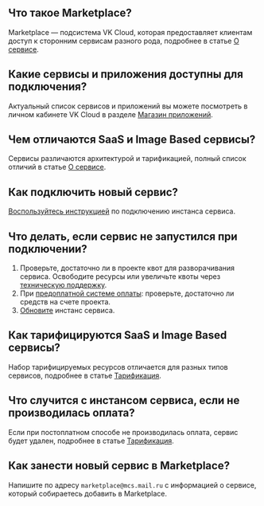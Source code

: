 ## Что такое Marketplace?

Marketplace — подсистема VK Cloud, которая предоставляет клиентам доступ к сторонним сервисам разного рода, подробнее в статье [О сервисе](../concepts/about/).

## Какие сервисы и приложения доступны для подключения?

Актуальный список сервисов и приложений вы можете посмотреть в личном кабинете VK Cloud в разделе [Магазин приложений](https://mcs.mail.ru/app/services/marketplace).

## Чем отличаются SaaS и Image Based сервисы?

Сервисы различаются архитектурой и тарификацией, полный список отличий в статье [О сервисе](../concepts/about#tipy_servisov).

## Как подключить новый сервис?

[Воспользуйтесь инструкцией](../instructions/pr-instance-add/) по подключению инстанса сервиса.

## Что делать, если сервис не запустился при подключении?

1. Проверьте, достаточно ли в проекте квот для разворачивания сервиса. Освободите ресурсы или увеличьте квоты через [техническую поддержку](/ru/contacts).
1. При [предоплатной системе оплаты](../tariffication/): проверьте, достаточно ли средств на счете проекта.
1. [Обновите](../instructions/pr-instance-manage#peresozdanie_ili_povtornoe_obnovlenie_instansa_servisa) инстанс сервиса.

## Как тарифицируются SaaS и Image Based сервисы?

Набор тарифицируемых ресурсов отличается для разных типов сервисов, подробнее в статье [Тарификация](../tariffication/).

## Что случится с инстансом сервиса, если не производилась оплата?

Если при постоплатном способе не производилась оплата, сервис будет удален, подробнее в статье [Тарификация](../tariffication/).

## Как занести новый сервис в Marketplace?

Напишите по адресу `marketplace@mcs.mail.ru` с информацией о сервисе, который собираетесь добавить в Marketplace.
